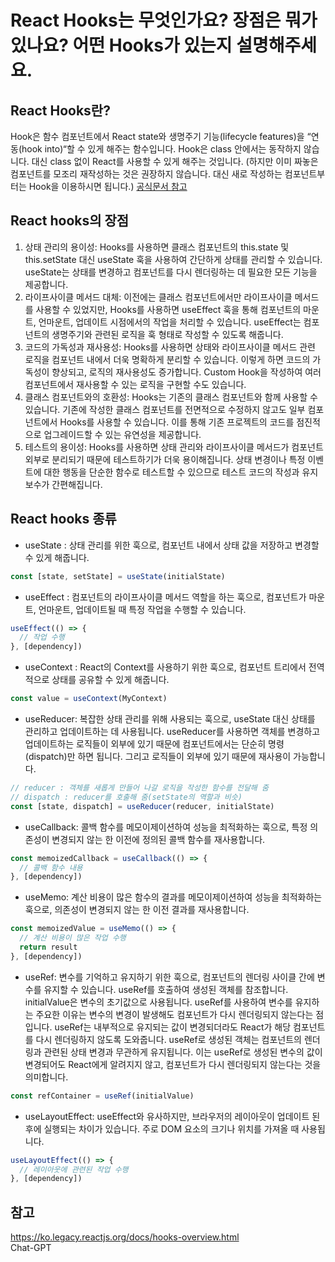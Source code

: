 # React Hooks는 무엇인가요? 장점은 뭐가 있나요? 어떤 Hooks가 있는지 설명해주세요.

## React Hooks란?

Hook은 함수 컴포넌트에서 React state와 생명주기 기능(lifecycle features)을 “연동(hook into)“할 수 있게 해주는 함수입니다. Hook은 class 안에서는 동작하지 않습니다. 대신 class 없이 React를 사용할 수 있게 해주는 것입니다. (하지만 이미 짜놓은 컴포넌트를 모조리 재작성하는 것은 권장하지 않습니다. 대신 새로 작성하는 컴포넌트부터는 Hook을 이용하시면 됩니다.)
[공식문서 참고](https://ko.legacy.reactjs.org/docs/hooks-overview.html#but-what-is-a-hook)

## React hooks의 장점

1. 상태 관리의 용이성: Hooks를 사용하면 클래스 컴포넌트의 this.state 및 this.setState 대신 useState 훅을 사용하여 간단하게 상태를 관리할 수 있습니다. useState는 상태를 변경하고 컴포넌트를 다시 렌더링하는 데 필요한 모든 기능을 제공합니다.
2. 라이프사이클 메서드 대체: 이전에는 클래스 컴포넌트에서만 라이프사이클 메서드를 사용할 수 있었지만, Hooks를 사용하면 useEffect 훅을 통해 컴포넌트의 마운트, 언마운트, 업데이트 시점에서의 작업을 처리할 수 있습니다. useEffect는 컴포넌트의 생명주기와 관련된 로직을 훅 형태로 작성할 수 있도록 해줍니다.
3. 코드의 가독성과 재사용성: Hooks를 사용하면 상태와 라이프사이클 메서드 관련 로직을 컴포넌트 내에서 더욱 명확하게 분리할 수 있습니다. 이렇게 하면 코드의 가독성이 향상되고, 로직의 재사용성도 증가합니다. Custom Hook을 작성하여 여러 컴포넌트에서 재사용할 수 있는 로직을 구현할 수도 있습니다.
4. 클래스 컴포넌트와의 호환성: Hooks는 기존의 클래스 컴포넌트와 함께 사용할 수 있습니다. 기존에 작성한 클래스 컴포넌트를 전면적으로 수정하지 않고도 일부 컴포넌트에서 Hooks를 사용할 수 있습니다. 이를 통해 기존 프로젝트의 코드를 점진적으로 업그레이드할 수 있는 유연성을 제공합니다.
5. 테스트의 용이성: Hooks를 사용하면 상태 관리와 라이프사이클 메서드가 컴포넌트 외부로 분리되기 때문에 테스트하기가 더욱 용이해집니다. 상태 변경이나 특정 이벤트에 대한 행동을 단순한 함수로 테스트할 수 있으므로 테스트 코드의 작성과 유지보수가 간편해집니다.

## React hooks 종류

- useState : 상태 관리를 위한 훅으로, 컴포넌트 내에서 상태 값을 저장하고 변경할 수 있게 해줍니다.

```jsx
const [state, setState] = useState(initialState)
```

- useEffect : 컴포넌트의 라이프사이클 메서드 역할을 하는 훅으로, 컴포넌트가 마운트, 언마운트, 업데이트될 때 특정 작업을 수행할 수 있습니다.

```jsx
useEffect(() => {
  // 작업 수행
}, [dependency])
```

- useContext : React의 Context를 사용하기 위한 훅으로, 컴포넌트 트리에서 전역적으로 상태를 공유할 수 있게 해줍니다.

```jsx
const value = useContext(MyContext)
```

- useReducer: 복잡한 상태 관리를 위해 사용되는 훅으로, useState 대신 상태를 관리하고 업데이트하는 데 사용됩니다. useReducer를 사용하면 객체를 변경하고 업데이트하는 로직들이 외부에 있기 때문에 컴포넌트에서는 단순히 명령(dispatch)만 하면 됩니다. 그리고 로직들이 외부에 있기 때문에 재사용이 가능합니다.

```jsx
// reducer : 객체를 새롭게 만들어 나갈 로직을 작성한 함수를 전달해 줌
// dispatch : reducer를 호출해 줌(setState의 역할과 비슷)
const [state, dispatch] = useReducer(reducer, initialState)
```

- useCallback: 콜백 함수를 메모이제이션하여 성능을 최적화하는 훅으로, 특정 의존성이 변경되지 않는 한 이전에 정의된 콜백 함수를 재사용합니다.

```jsx
const memoizedCallback = useCallback(() => {
  // 콜백 함수 내용
}, [dependency])
```

- useMemo: 계산 비용이 많은 함수의 결과를 메모이제이션하여 성능을 최적화하는 훅으로, 의존성이 변경되지 않는 한 이전 결과를 재사용합니다.

```jsx
const memoizedValue = useMemo(() => {
  // 계산 비용이 많은 작업 수행
  return result
}, [dependency])
```

- useRef: 변수를 기억하고 유지하기 위한 훅으로, 컴포넌트의 렌더링 사이클 간에 변수를 유지할 수 있습니다.
  useRef를 호출하여 생성된 객체를 참조합니다. initialValue은 변수의 초기값으로 사용됩니다.
  useRef를 사용하여 변수를 유지하는 주요한 이유는 변수의 변경이 발생해도 컴포넌트가 다시 렌더링되지 않는다는 점입니다. useRef는 내부적으로 유지되는 값이 변경되더라도 React가 해당 컴포넌트를 다시 렌더링하지 않도록 도와줍니다. useRef로 생성된 객체는 컴포넌트의 렌더링과 관련된 상태 변경과 무관하게 유지됩니다. 이는 useRef로 생성된 변수의 값이 변경되어도 React에게 알려지지 않고, 컴포넌트가 다시 렌더링되지 않는다는 것을 의미합니다.

```jsx
const refContainer = useRef(initialValue)
```

- useLayoutEffect: useEffect와 유사하지만, 브라우저의 레이아웃이 업데이트 된 후에 실행되는 차이가 있습니다. 주로 DOM 요소의 크기나 위치를 가져올 때 사용됩니다.

```jsx
useLayoutEffect(() => {
  // 레이아웃에 관련된 작업 수행
}, [dependency])
```

## 참고

https://ko.legacy.reactjs.org/docs/hooks-overview.html <br/>
Chat-GPT
